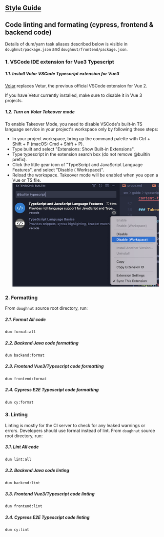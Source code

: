 ## [Style Guide](./docs/styleguide.md)

## Code linting and formating (cypress, frontend & backend code)

Details of dum/yarn task aliases described below is visible in `doughnut/package.json`
and `doughnut/frontend/package.json`.

### 1. VSCode IDE extension for Vue3 Typescript

##### 1.1. Install Volar VSCode Typescript extension for Vue3

[Volar](https://marketplace.visualstudio.com/items?itemName=Vue.volar) replaces Vetur, the previous
official VSCode extension for Vue 2.

If you have Vetur currently installed, make sure to disable it in Vue 3 projects.

##### 1.2. Turn on Volar Takeover mode

To enable Takeover Mode, you need to disable VSCode's built-in TS language service in your project's
workspace only by following these steps:

- In your project workspace, bring up the command palette with Ctrl + Shift + P (macOS: Cmd + Shift + P).
- Type built and select "Extensions: Show Built-in Extensions".
- Type typescript in the extension search box (do not remove @builtin prefix).
- Click the little gear icon of "TypeScript and JavaScript Language Features", and select "Disable (
  Workspace)".
- Reload the workspace. Takeover mode will be enabled when you open a Vue or TS file.
  ![Volar Takeover mode](./images/disable_vscode_typescript_extension.png "Disable VSCode default Typescript extension")

### 2. Formatting

From `doughnut` source root directory, run:

##### 2.1. Format All code

```bash
dum format:all
```

##### 2.2. Backend Java code formatting

```bash
dum backend:format
```

##### 2.3. Frontend Vue3/Typescript code formatting

```bash
dum frontend:format
```

##### 2.4. Cypress E2E Typescript code formatting

```bash
dum cy:format
```

### 3. Linting

Linting is mostly for the CI server to check for any leaked warnings or errors.
Developers should use format instead of lint.
From `doughnut` source root directory, run:

##### 3.1. Lint All code

```bash
dum lint:all
```

##### 3.2. Backend Java code linting

```bash
dum backend:lint
```

##### 3.3. Frontend Vue3/Typescript code linting

```bash
dum frontend:lint
```

##### 3.4. Cypress E2E Typescript code linting

```bash
dum cy:lint
```
